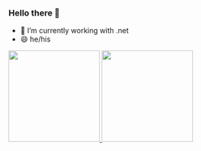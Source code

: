 ### Hello there 👋
<!--
**weslleyluiz/weslleyluiz** is a ✨ _special_ ✨ repository because its `README.md` (this file) appears on your GitHub profile.
Here are some ideas to get you started:
- 🔭 I’m currently working on ...
- 🌱 I’m currently learning ...
- 👯 I’m looking to collaborate on ...
- 🤔 I’m looking for help with ...
- 💬 Ask me about ...
- 📫 How to reach me: ...
- 😄 Pronouns: ...
- ⚡ Fun fact: ...
-->
- 🔭 I’m currently working with .net
- 😄 he/his

<a href="https://github.com/weslleyluiz/github-readme-stats">
  <img height="180px" src="https://github-readme-stats.vercel.app/api?username=weslleyluiz&theme=dark"></img>
</a>
<a href="https://github.com/weslleyluiz/github-readme-stats">
  <img height="180px" src="https://github-readme-stats.vercel.app/api/top-langs/?username=weslleyluiz&theme=dark&layout=compact"></img>
</a>